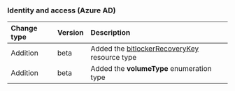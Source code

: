 ### Identity and access (Azure AD)

| **Change type** | **Version** | **Description** |
|:---|:---|:---|
|Addition|beta|Added the [bitlockerRecoveryKey](/graph/api/resources/bitlockerRecoveryKey?view=graph-rest-1.0) resource type|
|Addition|beta|Added the **volumeType** enumeration type|
